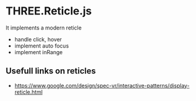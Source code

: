 # THREE.Reticle.js

It implements a modern reticle
- handle click, hover
- implement auto focus
- implement inRange



## Usefull links on reticles
- https://www.google.com/design/spec-vr/interactive-patterns/display-reticle.html